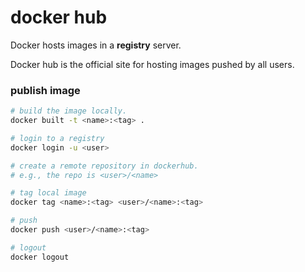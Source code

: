 # docker hub

Docker hosts images in a **registry** server. 

Docker hub is the official site for hosting images pushed by all users.

### publish image

```bash
# build the image locally.
docker built -t <name>:<tag> .

# login to a registry
docker login -u <user> 

# create a remote repository in dockerhub.
# e.g., the repo is <user>/<name>

# tag local image
docker tag <name>:<tag> <user>/<name>:<tag>

# push
docker push <user>/<name>:<tag>

# logout
docker logout
```

